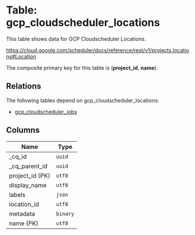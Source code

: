 # Table: gcp_cloudscheduler_locations

This table shows data for GCP Cloudscheduler Locations.

https://cloud.google.com/scheduler/docs/reference/rest/v1/projects.locations#Location

The composite primary key for this table is (**project_id**, **name**).

## Relations

The following tables depend on gcp_cloudscheduler_locations:
  - [gcp_cloudscheduler_jobs](gcp_cloudscheduler_jobs)

## Columns

| Name          | Type          |
| ------------- | ------------- |
|_cq_id|`uuid`|
|_cq_parent_id|`uuid`|
|project_id (PK)|`utf8`|
|display_name|`utf8`|
|labels|`json`|
|location_id|`utf8`|
|metadata|`binary`|
|name (PK)|`utf8`|